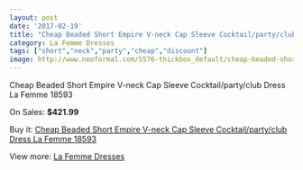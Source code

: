 ```yaml
---
layout: post
date: '2017-02-19'
title: "Cheap Beaded Short Empire V-neck Cap Sleeve Cocktail/party/club Dress La Femme 18593"
category: La Femme Dresses
tags: ["short","neck","party","cheap","discount"]
image: http://www.neoformal.com/5576-thickbox_default/cheap-beaded-short-empire-v-neck-cap-sleeve-cocktail-party-club-dress-la-femme-18593.jpg
---
```

Cheap Beaded Short Empire V-neck Cap Sleeve Cocktail/party/club Dress La Femme 18593

On Sales: **$421.99**
<a href="https://www.neoformal.com/en/la-femme-dresses/2033-cheap-beaded-short-empire-v-neck-cap-sleeve-cocktail-party-club-dress-la-femme-18593.html"><amp-img layout="responsive" width="600" height="600" src="//www.neoformal.com/5576-thickbox_default/cheap-beaded-short-empire-v-neck-cap-sleeve-cocktail-party-club-dress-la-femme-18593.jpg" alt="Cheap Beaded Short Empire V-neck Cap Sleeve Cocktail/party/club Dress La Femme 18593 0" /></a>
<a href="https://www.neoformal.com/en/la-femme-dresses/2033-cheap-beaded-short-empire-v-neck-cap-sleeve-cocktail-party-club-dress-la-femme-18593.html"><amp-img layout="responsive" width="600" height="600" src="//www.neoformal.com/5577-thickbox_default/cheap-beaded-short-empire-v-neck-cap-sleeve-cocktail-party-club-dress-la-femme-18593.jpg" alt="Cheap Beaded Short Empire V-neck Cap Sleeve Cocktail/party/club Dress La Femme 18593 1" /></a>

Buy it: [Cheap Beaded Short Empire V-neck Cap Sleeve Cocktail/party/club Dress La Femme 18593](https://www.neoformal.com/en/la-femme-dresses/2033-cheap-beaded-short-empire-v-neck-cap-sleeve-cocktail-party-club-dress-la-femme-18593.html "Cheap Beaded Short Empire V-neck Cap Sleeve Cocktail/party/club Dress La Femme 18593")

View more: [La Femme Dresses](https://www.neoformal.com/en/16-la-femme-dresses "La Femme Dresses")